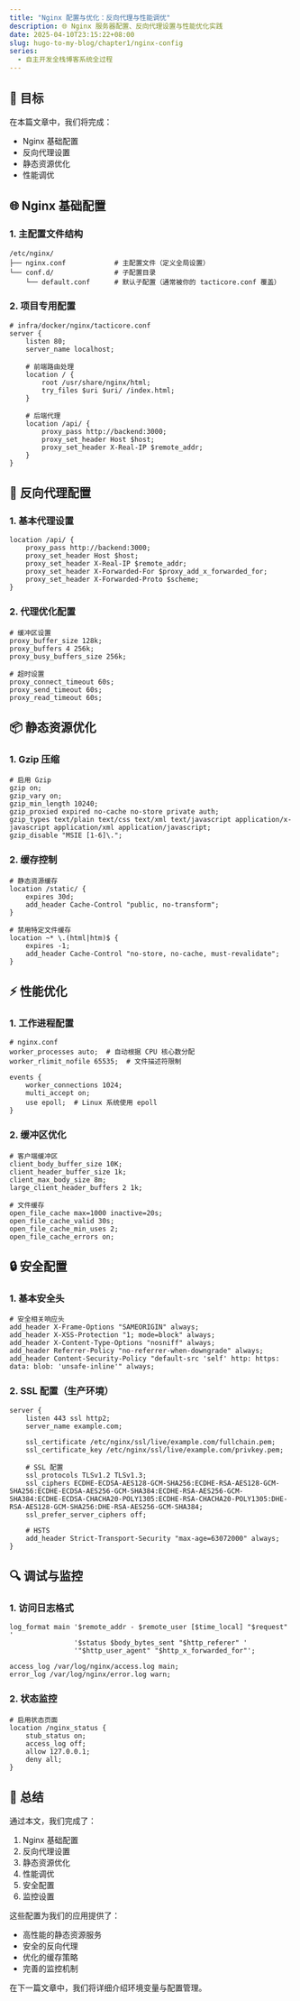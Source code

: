 ```yaml
---
title: "Nginx 配置与优化：反向代理与性能调优"
description: 🌐 Nginx 服务器配置、反向代理设置与性能优化实践
date: 2025-04-10T23:15:22+08:00
slug: hugo-to-my-blog/chapter1/nginx-config
series:
  - 自主开发全栈博客系统全过程
---
```


## 🎯 目标

在本篇文章中，我们将完成：

- Nginx 基础配置
- 反向代理设置
- 静态资源优化
- 性能调优

## 🌐 Nginx 基础配置

### 1. 主配置文件结构

```text
/etc/nginx/
├── nginx.conf            # 主配置文件（定义全局设置）
└── conf.d/               # 子配置目录
    └── default.conf      # 默认子配置（通常被你的 tacticore.conf 覆盖）
```

### 2. 项目专用配置

```nginx
# infra/docker/nginx/tacticore.conf
server {
    listen 80;
    server_name localhost;

    # 前端路由处理
    location / {
        root /usr/share/nginx/html;
        try_files $uri $uri/ /index.html;
    }

    # 后端代理
    location /api/ {
        proxy_pass http://backend:3000;
        proxy_set_header Host $host;
        proxy_set_header X-Real-IP $remote_addr;
    }
}
```

## 🔄 反向代理配置

### 1. 基本代理设置

```nginx
location /api/ {
    proxy_pass http://backend:3000;
    proxy_set_header Host $host;
    proxy_set_header X-Real-IP $remote_addr;
    proxy_set_header X-Forwarded-For $proxy_add_x_forwarded_for;
    proxy_set_header X-Forwarded-Proto $scheme;
}
```

### 2. 代理优化配置

```nginx
# 缓冲区设置
proxy_buffer_size 128k;
proxy_buffers 4 256k;
proxy_busy_buffers_size 256k;

# 超时设置
proxy_connect_timeout 60s;
proxy_send_timeout 60s;
proxy_read_timeout 60s;
```

## 📦 静态资源优化

### 1. Gzip 压缩

```nginx
# 启用 Gzip
gzip on;
gzip_vary on;
gzip_min_length 10240;
gzip_proxied expired no-cache no-store private auth;
gzip_types text/plain text/css text/xml text/javascript application/x-javascript application/xml application/javascript;
gzip_disable "MSIE [1-6]\.";
```

### 2. 缓存控制

```nginx
# 静态资源缓存
location /static/ {
    expires 30d;
    add_header Cache-Control "public, no-transform";
}

# 禁用特定文件缓存
location ~* \.(html|htm)$ {
    expires -1;
    add_header Cache-Control "no-store, no-cache, must-revalidate";
}
```

## ⚡ 性能优化

### 1. 工作进程配置

```nginx
# nginx.conf
worker_processes auto;  # 自动根据 CPU 核心数分配
worker_rlimit_nofile 65535;  # 文件描述符限制

events {
    worker_connections 1024;
    multi_accept on;
    use epoll;  # Linux 系统使用 epoll
}
```

### 2. 缓冲区优化

```nginx
# 客户端缓冲区
client_body_buffer_size 10K;
client_header_buffer_size 1k;
client_max_body_size 8m;
large_client_header_buffers 2 1k;

# 文件缓存
open_file_cache max=1000 inactive=20s;
open_file_cache_valid 30s;
open_file_cache_min_uses 2;
open_file_cache_errors on;
```

## 🔒 安全配置

### 1. 基本安全头

```nginx
# 安全相关响应头
add_header X-Frame-Options "SAMEORIGIN" always;
add_header X-XSS-Protection "1; mode=block" always;
add_header X-Content-Type-Options "nosniff" always;
add_header Referrer-Policy "no-referrer-when-downgrade" always;
add_header Content-Security-Policy "default-src 'self' http: https: data: blob: 'unsafe-inline'" always;
```

### 2. SSL 配置（生产环境）

```nginx
server {
    listen 443 ssl http2;
    server_name example.com;

    ssl_certificate /etc/nginx/ssl/live/example.com/fullchain.pem;
    ssl_certificate_key /etc/nginx/ssl/live/example.com/privkey.pem;

    # SSL 配置
    ssl_protocols TLSv1.2 TLSv1.3;
    ssl_ciphers ECDHE-ECDSA-AES128-GCM-SHA256:ECDHE-RSA-AES128-GCM-SHA256:ECDHE-ECDSA-AES256-GCM-SHA384:ECDHE-RSA-AES256-GCM-SHA384:ECDHE-ECDSA-CHACHA20-POLY1305:ECDHE-RSA-CHACHA20-POLY1305:DHE-RSA-AES128-GCM-SHA256:DHE-RSA-AES256-GCM-SHA384;
    ssl_prefer_server_ciphers off;

    # HSTS
    add_header Strict-Transport-Security "max-age=63072000" always;
}
```

## 🔍 调试与监控

### 1. 访问日志格式

```nginx
log_format main '$remote_addr - $remote_user [$time_local] "$request" '
                '$status $body_bytes_sent "$http_referer" '
                '"$http_user_agent" "$http_x_forwarded_for"';

access_log /var/log/nginx/access.log main;
error_log /var/log/nginx/error.log warn;
```

### 2. 状态监控

```nginx
# 启用状态页面
location /nginx_status {
    stub_status on;
    access_log off;
    allow 127.0.0.1;
    deny all;
}
```

## 📝 总结

通过本文，我们完成了：

1. Nginx 基础配置
2. 反向代理设置
3. 静态资源优化
4. 性能调优
5. 安全配置
6. 监控设置

这些配置为我们的应用提供了：

- 高性能的静态资源服务
- 安全的反向代理
- 优化的缓存策略
- 完善的监控机制

在下一篇文章中，我们将详细介绍环境变量与配置管理。
